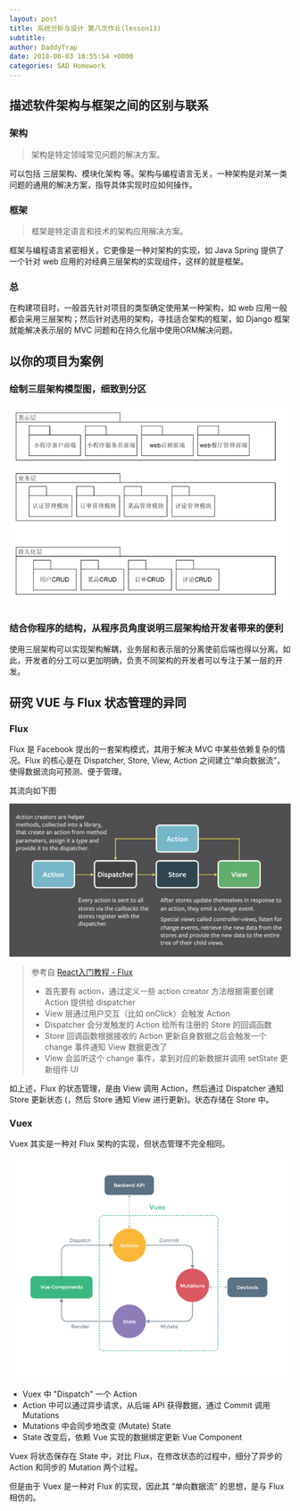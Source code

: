 ```yaml
---
layout: post
title: 系统分析与设计 第八次作业(lesson13)
subtitle:
author: DaddyTrap
date: 2018-06-03 10:55:54 +0800
categories: SAD Homework
---
```


## 描述软件架构与框架之间的区别与联系

### 架构

> 架构是特定领域常见问题的解决方案。

可以包括 三层架构、模块化架构 等。架构与编程语言无关，一种架构是对某一类问题的通用的解决方案，指导具体实现时应如何操作。

### 框架

> 框架是特定语言和技术的架构应用解决方案。

框架与编程语言紧密相关，它更像是一种对架构的实现，如 Java Spring 提供了一个针对 web 应用的对经典三层架构的实现组件，这样的就是框架。

### 总

在构建项目时，一般首先针对项目的类型确定使用某一种架构，如 web 应用一般都会采用三层架构；然后针对选用的架构，寻找适合架构的框架，如 Django 框架就能解决表示层的 MVC 问题和在持久化层中使用ORM解决问题。

## 以你的项目为案例

### 绘制三层架构模型图，细致到分区

![](/assets/sad-8/layers.png)

### 结合你程序的结构，从程序员角度说明三层架构给开发者带来的便利

使用三层架构可以实现架构解耦，业务层和表示层的分离使前后端也得以分离。如此，开发者的分工可以更加明确，负责不同架构的开发者可以专注于某一层的开发。

## 研究 VUE 与 Flux 状态管理的异同

### Flux

Flux 是 Facebook 提出的一套架构模式，其用于解决 MVC 中某些依赖复杂的情况。Flux 的核心是在 Dispatcher, Store, View, Action 之间建立“单向数据流”，使得数据流向可预测、便于管理。

其流向如下图

![](/assets/sad-8/flux-overview.png)

> 参考自 [React入门教程 - Flux](https://hulufei.gitbooks.io/react-tutorial/content/flux.html)
> + 首先要有 action，通过定义一些 action creator 方法根据需要创建 Action 提供给 dispatcher
> + View 层通过用户交互（比如 onClick）会触发 Action
> + Dispatcher 会分发触发的 Action 给所有注册的 Store 的回调函数
> + Store 回调函数根据接收的 Action 更新自身数据之后会触发一个 change 事件通知 View 数据更改了
> + View 会监听这个 change 事件，拿到对应的新数据并调用 setState 更新组件 UI

如上述，Flux 的状态管理，是由 View 调用 Action，然后通过 Dispatcher 通知 Store 更新状态 (，然后 Store 通知 View 进行更新)。状态存储在 Store 中。

### Vuex

Vuex 其实是一种对 Flux 架构的实现，但状态管理不完全相同。

![](/assets/sad-8/vuex.png)

+ Vuex 中 "Dispatch" 一个 Action
+ Action 中可以通过异步请求，从后端 API 获得数据，通过 Commit 调用 Mutations
+ Mutations 中会同步地改变 (Mutate) State
+ State 改变后，依赖 Vue 实现的数据绑定更新 Vue Component

Vuex 将状态保存在 State 中，对比 Flux，在修改状态的过程中，细分了异步的 Action 和同步的 Mutation 两个过程。

但是由于 Vuex 是一种对 Flux 的实现，因此其 “单向数据流” 的思想，是与 Flux 相仿的。
